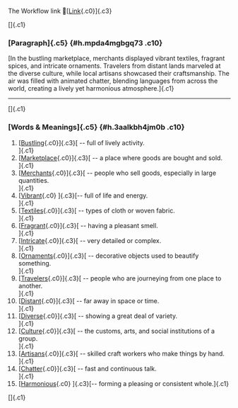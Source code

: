 The Workflow link
👏[[Link](https://www.google.com/url?q=http://www.google.com&sa=D&source=editors&ust=1757936619493013&usg=AOvVaw2UYhtm0w_HA5vRGw9zfcLd){.c0}]{.c3}

[]{.c1}

### [Paragraph]{.c5} {#h.mpda4mgbgq73 .c10}

[In the bustling marketplace, merchants displayed vibrant textiles,
fragrant spices, and intricate ornaments. Travelers from distant lands
marveled at the diverse culture, while local artisans showcased their
craftsmanship. The air was filled with animated chatter, blending
languages from across the world, creating a lively yet harmonious
atmosphere.]{.c1}

------------------------------------------------------------------------

[]{.c1}

### [Words & Meanings]{.c5} {#h.3aalkbh4jm0b .c10}

1.  [[Bustling](https://www.google.com/url?q=http://www.google.com&sa=D&source=editors&ust=1757936619495284&usg=AOvVaw2FLEKkxJaD2m7LP0b5Bkjt){.c0}]{.c3}[ --
    full of lively activity.\
    ]{.c1}
2.  [[Marketplace](https://www.google.com/url?q=http://www.google.com&sa=D&source=editors&ust=1757936619496290&usg=AOvVaw2qkvX_tEI20FvGwQ9X5pQ-){.c0}]{.c3}[ --
    a place where goods are bought and sold.\
    ]{.c1}
3.  [[Merchants](https://www.google.com/url?q=http://www.google.com&sa=D&source=editors&ust=1757936619496905&usg=AOvVaw1O6TbAll8Jw4F45KsujdeK){.c0}]{.c3}[ --
    people who sell goods, especially in large quantities.\
    ]{.c1}
4.  [[Vibrant](https://www.google.com/url?q=http://www.google.com&sa=D&source=editors&ust=1757936619497430&usg=AOvVaw3P_bR4ZBRuxazBdfYLlEgx){.c0}
    ]{.c3}[-- full of life and energy.\
    ]{.c1}
5.  [[Textiles](https://www.google.com/url?q=http://www.google.com&sa=D&source=editors&ust=1757936619497947&usg=AOvVaw3jtLTtm233GXHIgWgzAj5d){.c0}]{.c3}[ --
    types of cloth or woven fabric.\
    ]{.c1}
6.  [[Fragrant](https://www.google.com/url?q=http://www.google.com&sa=D&source=editors&ust=1757936619498394&usg=AOvVaw0YC-gbdd9bI_xq27cKUis7){.c0}]{.c3}[ --
    having a pleasant smell.\
    ]{.c1}
7.  [[Intricate](https://www.google.com/url?q=http://www.google.com&sa=D&source=editors&ust=1757936619500079&usg=AOvVaw219JpgjDSTMvetVR6O3rcB){.c0}]{.c3}[ --
    very detailed or complex.\
    ]{.c1}
8.  [[Ornaments](https://www.google.com/url?q=http://www.google.com&sa=D&source=editors&ust=1757936619501974&usg=AOvVaw0JpAYmF3-D9VdK7WMSLKLV){.c0}]{.c3}[ --
    decorative objects used to beautify something.\
    ]{.c1}
9.  [[Travelers](https://www.google.com/url?q=http://www.google.com&sa=D&source=editors&ust=1757936619503159&usg=AOvVaw3rPWEvup9SlKjpKnhmMnDT){.c0}]{.c3}[ --
    people who are journeying from one place to another.\
    ]{.c1}
10. [[Distant](https://www.google.com/url?q=http://www.google.com&sa=D&source=editors&ust=1757936619503712&usg=AOvVaw0OxgWt4lH40DthWWgLK4__){.c0}]{.c3}[ --
    far away in space or time.\
    ]{.c1}
11. [[Diverse](https://www.google.com/url?q=http://www.google.com&sa=D&source=editors&ust=1757936619504130&usg=AOvVaw3vnthythqiL47sHqRNqweq){.c0}]{.c3}[ --
    showing a great deal of variety.\
    ]{.c1}
12. [[Culture](https://www.google.com/url?q=http://www.google.com&sa=D&source=editors&ust=1757936619505658&usg=AOvVaw0sRfuEXJ3h3XVpDcWdD6gg){.c0}]{.c3}[ --
    the customs, arts, and social institutions of a group.\
    ]{.c1}
13. [[Artisans](https://www.google.com/url?q=http://www.google.com&sa=D&source=editors&ust=1757936619506283&usg=AOvVaw2tHBXM70uQaAm-85rksVau){.c0}]{.c3}[ --
    skilled craft workers who make things by hand.\
    ]{.c1}
14. [[Chatter](https://www.google.com/url?q=http://www.google.com&sa=D&source=editors&ust=1757936619506742&usg=AOvVaw0nxC4yVD10r8NPGZAaJ_wX){.c0}]{.c3}[ --
    fast and continuous talk.\
    ]{.c1}
15. [[Harmonious](https://www.google.com/url?q=http://www.google.com&sa=D&source=editors&ust=1757936619507099&usg=AOvVaw1wlnkTs3qyp5QLjOaHUwVG){.c0}
    ]{.c3}[-- forming a pleasing or consistent whole.]{.c1}

[]{.c1}
